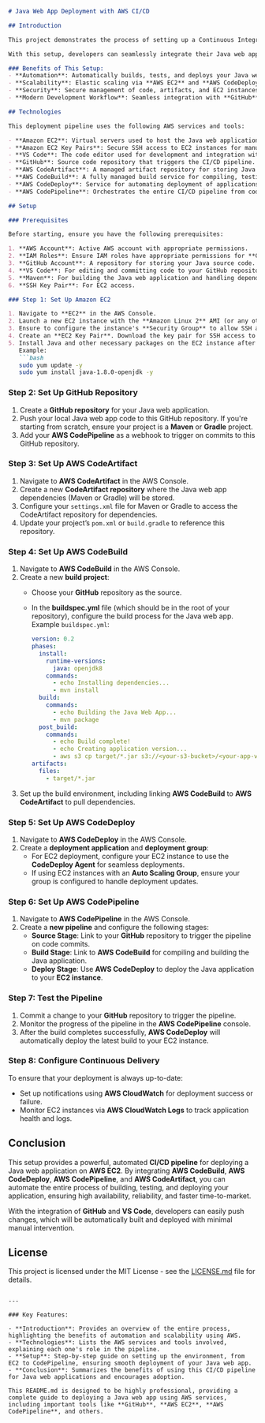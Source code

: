 

```markdown
# Java Web App Deployment with AWS CI/CD

## Introduction

This project demonstrates the process of setting up a Continuous Integration and Continuous Deployment (CI/CD) pipeline for a Java-based web application using **AWS** services. The objective is to automate the process of building, testing, and deploying the Java web app using **AWS CodePipeline**, **AWS CodeBuild**, **AWS CodeDeploy**, **AWS EC2**, and other AWS services.

With this setup, developers can seamlessly integrate their Java web app with GitHub, build and deploy the application to an EC2 instance automatically, and take advantage of modern CI/CD practices to ensure faster, more reliable software delivery.

### Benefits of This Setup:
- **Automation**: Automatically builds, tests, and deploys your Java web app.
- **Scalability**: Elastic scaling via **AWS EC2** and **AWS CodeDeploy**.
- **Security**: Secure management of code, artifacts, and EC2 instances with **AWS IAM** and **Key Pairs**.
- **Modern Development Workflow**: Seamless integration with **GitHub**, **VS Code**, and other tools.

## Technologies

This deployment pipeline uses the following AWS services and tools:

- **Amazon EC2**: Virtual servers used to host the Java web application.
- **Amazon EC2 Key Pairs**: Secure SSH access to EC2 instances for manual configurations and deployments.
- **VS Code**: The code editor used for development and integration with GitHub.
- **GitHub**: Source code repository that triggers the CI/CD pipeline.
- **AWS CodeArtifact**: A managed artifact repository for storing Java dependencies, enabling smooth Maven or Gradle builds.
- **AWS CodeBuild**: A fully managed build service for compiling, testing, and packaging the Java web app.
- **AWS CodeDeploy**: Service for automating deployment of applications to EC2 instances.
- **AWS CodePipeline**: Orchestrates the entire CI/CD pipeline from code commit to deployment.

## Setup

### Prerequisites

Before starting, ensure you have the following prerequisites:

1. **AWS Account**: Active AWS account with appropriate permissions.
2. **IAM Roles**: Ensure IAM roles have appropriate permissions for **CodeBuild**, **CodeDeploy**, **CodePipeline**, **EC2**, and **S3**.
3. **GitHub Account**: A repository for storing your Java source code.
4. **VS Code**: For editing and committing code to your GitHub repository.
5. **Maven**: For building the Java web application and handling dependencies.
6. **SSH Key Pair**: For EC2 access.

### Step 1: Set Up Amazon EC2

1. Navigate to **EC2** in the AWS Console.
2. Launch a new EC2 instance with the **Amazon Linux 2** AMI (or any other suitable AMI).
3. Ensure to configure the instance's **Security Group** to allow SSH access (port 22) and HTTP (port 80) if you're hosting a web application.
4. Create an **EC2 Key Pair**. Download the key pair for SSH access to the instance.
5. Install Java and other necessary packages on the EC2 instance after accessing it with SSH.
   Example:
   ```bash
   sudo yum update -y
   sudo yum install java-1.8.0-openjdk -y
   ```

### Step 2: Set Up GitHub Repository

1. Create a **GitHub repository** for your Java web application.
2. Push your local Java web app code to this GitHub repository. If you're starting from scratch, ensure your project is a **Maven** or **Gradle** project.
3. Add your **AWS CodePipeline** as a webhook to trigger on commits to this GitHub repository.

### Step 3: Set Up AWS CodeArtifact

1. Navigate to **AWS CodeArtifact** in the AWS Console.
2. Create a new **CodeArtifact repository** where the Java web app dependencies (Maven or Gradle) will be stored.
3. Configure your `settings.xml` file for Maven or Gradle to access the CodeArtifact repository for dependencies.
4. Update your project’s `pom.xml` or `build.gradle` to reference this repository.

### Step 4: Set Up AWS CodeBuild

1. Navigate to **AWS CodeBuild** in the AWS Console.
2. Create a new **build project**:
   - Choose your **GitHub** repository as the source.
   - In the **buildspec.yml** file (which should be in the root of your repository), configure the build process for the Java web app. Example `buildspec.yml`:

     ```yaml
     version: 0.2
     phases:
       install:
         runtime-versions:
           java: openjdk8
         commands:
           - echo Installing dependencies...
           - mvn install
       build:
         commands:
           - echo Building the Java Web App...
           - mvn package
       post_build:
         commands:
           - echo Build complete!
           - echo Creating application version...
           - aws s3 cp target/*.jar s3://<your-s3-bucket>/<your-app-version>.jar
     artifacts:
       files:
         - target/*.jar
     ```
3. Set up the build environment, including linking **AWS CodeBuild** to **AWS CodeArtifact** to pull dependencies.

### Step 5: Set Up AWS CodeDeploy

1. Navigate to **AWS CodeDeploy** in the AWS Console.
2. Create a **deployment application** and **deployment group**:
   - For EC2 deployment, configure your EC2 instance to use the **CodeDeploy Agent** for seamless deployments.
   - If using EC2 instances with an **Auto Scaling Group**, ensure your group is configured to handle deployment updates.

### Step 6: Set Up AWS CodePipeline

1. Navigate to **AWS CodePipeline** in the AWS Console.
2. Create a **new pipeline** and configure the following stages:
   - **Source Stage**: Link to your **GitHub** repository to trigger the pipeline on code commits.
   - **Build Stage**: Link to **AWS CodeBuild** for compiling and building the Java application.
   - **Deploy Stage**: Use **AWS CodeDeploy** to deploy the Java application to your **EC2 instance**.

### Step 7: Test the Pipeline

1. Commit a change to your **GitHub** repository to trigger the pipeline.
2. Monitor the progress of the pipeline in the **AWS CodePipeline** console.
3. After the build completes successfully, **AWS CodeDeploy** will automatically deploy the latest build to your EC2 instance.

### Step 8: Configure Continuous Delivery

To ensure that your deployment is always up-to-date:
- Set up notifications using **AWS CloudWatch** for deployment success or failure.
- Monitor EC2 instances via **AWS CloudWatch Logs** to track application health and logs.

## Conclusion

This setup provides a powerful, automated **CI/CD pipeline** for deploying a Java web application on **AWS EC2**. By integrating **AWS CodeBuild**, **AWS CodeDeploy**, **AWS CodePipeline**, and **AWS CodeArtifact**, you can automate the entire process of building, testing, and deploying your application, ensuring high availability, reliability, and faster time-to-market.

With the integration of **GitHub** and **VS Code**, developers can easily push changes, which will be automatically built and deployed with minimal manual intervention.

## License

This project is licensed under the MIT License - see the [LICENSE.md](LICENSE.md) file for details.
```

---

### Key Features:

- **Introduction**: Provides an overview of the entire process, highlighting the benefits of automation and scalability using AWS.
- **Technologies**: Lists the AWS services and tools involved, explaining each one's role in the pipeline.
- **Setup**: Step-by-step guide on setting up the environment, from EC2 to CodePipeline, ensuring smooth deployment of your Java web app.
- **Conclusion**: Summarizes the benefits of using this CI/CD pipeline for Java web applications and encourages adoption.

This README.md is designed to be highly professional, providing a complete guide to deploying a Java web app using AWS services, including important tools like **GitHub**, **AWS EC2**, **AWS CodePipeline**, and others.